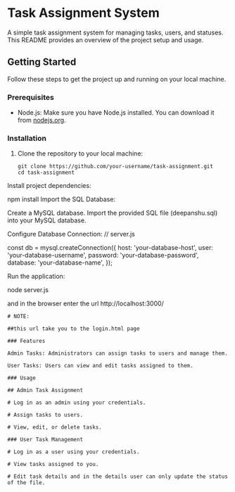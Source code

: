 # Task Assignment System

A simple task assignment system for managing tasks, users, and statuses. This README provides an overview of the project setup and usage.

## Getting Started

Follow these steps to get the project up and running on your local machine.

### Prerequisites

- Node.js: Make sure you have Node.js installed. You can download it from [nodejs.org](https://nodejs.org/).

### Installation

1. Clone the repository to your local machine:

   ```shell
   git clone https://github.com/your-username/task-assignment.git
   cd task-assignment
Install project dependencies:

npm install
Import the SQL Database:

Create a MySQL database.
Import the provided SQL file (deepanshu.sql) into your MySQL database.

Configure Database Connection:
// server.js

const db = mysql.createConnection({
  host: 'your-database-host',
  user: 'your-database-username',
  password: 'your-database-password',
  database: 'your-database-name',
});

Run the application:

node server.js

and in the browser enter the url http://localhost:3000/

```
# NOTE: 

##this url take you to the login.html page

### Features

Admin Tasks: Administrators can assign tasks to users and manage them.

User Tasks: Users can view and edit tasks assigned to them.

### Usage

## Admin Task Assignment

# Log in as an admin using your credentials.

# Assign tasks to users.

# View, edit, or delete tasks.

### User Task Management

# Log in as a user using your credentials.

# View tasks assigned to you.

# Edit task details and in the details user can only update the status of the file.
